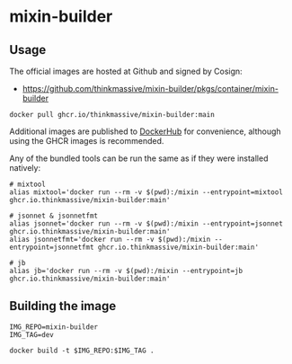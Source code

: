 # mixin-builder

## Usage

The official images are hosted at Github and signed by Cosign:
- https://github.com/thinkmassive/mixin-builder/pkgs/container/mixin-builder

```shell
docker pull ghcr.io/thinkmassive/mixin-builder:main
```

Additional images are published to
[DockerHub](https://hub.docker.com/u/thinkmassive/mixin-builder)
for convenience, although using the GHCR images is recommended.

Any of the bundled tools can be run the same as if they were installed natively:
```shell
# mixtool
alias mixtool='docker run --rm -v $(pwd):/mixin --entrypoint=mixtool ghcr.io.thinkmassive/mixin-builder:main'

# jsonnet & jsonnetfmt
alias jsonnet='docker run --rm -v $(pwd):/mixin --entrypoint=jsonnet ghcr.io.thinkmassive/mixin-builder:main'
alias jsonnetfmt='docker run --rm -v $(pwd):/mixin --entrypoint=jsonnetfmt ghcr.io.thinkmassive/mixin-builder:main'

# jb
alias jb='docker run --rm -v $(pwd):/mixin --entrypoint=jb ghcr.io.thinkmassive/mixin-builder:main'
```

## Building the image

```shell
IMG_REPO=mixin-builder
IMG_TAG=dev

docker build -t $IMG_REPO:$IMG_TAG .
```
